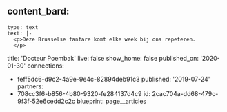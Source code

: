 content_bard:
  -
    type: text
    text: |-
      <p>Deze Brusselse fanfare komt elke week bij ons repeteren.
      </p>
title: 'Docteur Poembak'
live: false
show_home: false
published_on: '2020-01-30'
connections:
  - feff5dc6-d9c2-4a9e-9e4c-82894deb91c3
published: '2019-07-24'
partners:
  - 708cc3f6-b856-4b80-9320-fe284137d4c9
id: 2cac704a-dd68-479c-9f3f-52e6cedd2c2c
blueprint: page__articles
